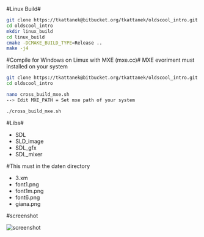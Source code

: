 #Linux Build#
```Bash  
git clone https://tkattanek@bitbucket.org/tkattanek/oldscool_intro.git
cd oldscool_intro
mkdir linux_build
cd linux_build
cmake -DCMAKE_BUILD_TYPE=Release ..
make -j4
```

#Compile for Windows on Limux with MXE (mxe.cc)#
MXE evoriment must installed on your system
```Bash  
git clone https://tkattanek@bitbucket.org/tkattanek/oldscool_intro.git
cd oldscool_intro

nano cross_build_mxe.sh
--> Edit MXE_PATH = Set mxe path of your system

./cross_build_mxe.sh
```
#Libs#
- SDL
- SLD_image
- SDL_gfx
- SDL_mixer

#This must in the daten directory
- 3.xm
- font1.png
- font1m.png
- font6.png
- giana.png


#screenshot

![screenshot](http://picload.org/image/adolalp/oldscool_intro_s.png)